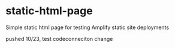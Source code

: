 # static-html-page
Simple static html page for testing Amplify static site deployments

pushed 10/23, test codeconneciton change
